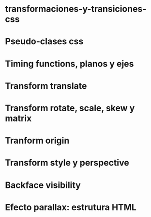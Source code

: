 # transformaciones-y-transiciones-css

# Pseudo-clases css
# Timing functions, planos y ejes
# Transform translate
# Transform rotate, scale, skew y matrix
# Tranform origin
# Transform style y perspective
# Backface visibility
# Efecto parallax: estrutura HTML